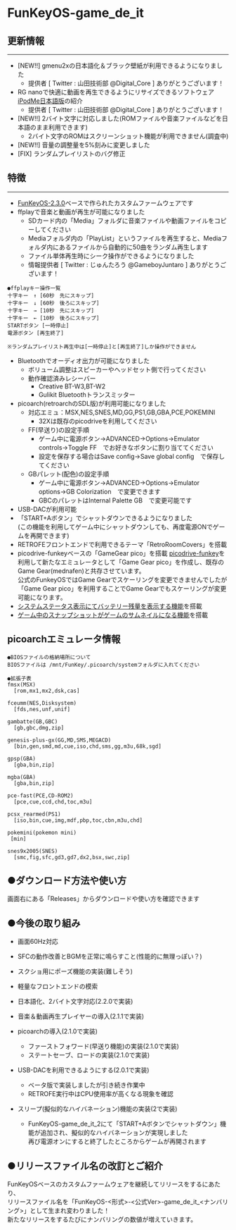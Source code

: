 # FunKeyOS-game_de_it

## 更新情報
---
- [NEW!!] gmenu2xの日本語化＆ブラック壁紙が利用できるようになりました
  - 提供者 [ Twitter : 山田技術部 @Digital_Core ] ありがとうございます！
- RG nanoで快適に動画を再生できるようにリサイズできるソフトウェア　[iPodMe日本語版](https://github.com/game-de-it/RGnano/blob/main/iPodMe.md)の紹介
  - 提供者 [ Twitter : 山田技術部 @Digital_Core ] ありがとうございます！
- [NEW!!] 2バイト文字に対応しました(ROMファイルや音楽ファイルなどを日本語のまま利用できます)  
  - 2バイト文字のROMはスクリーンショット機能が利用できません(調査中) 
- [NEW!!] 音量の調整量を5%刻みに変更しました
- [FIX] ランダムプレイリストのバグ修正 

## 特徴
---
- [FunKeyOS-2.3.0](https://github.com/FunKey-Project/FunKey-OS)ベースで作られたカスタムファームウェアです
- ffplayで音楽と動画が再生が可能になりました
  - SDカード内の「Media」フォルダに音楽ファイルや動画ファイルをコピーしてください
  - Mediaフォルダ内の「PlayList」というファイルを再生すると、Mediaフォルダ内にあるファイルから自動的に50曲をランダム再生します 
  - ファイル単体再生時にシーク操作ができるようになりました
  - 情報提供者 [ Twitter : じゅんたろう @GameboyJuntaro ] ありがとうございます！
 ```
●ffplayキー操作一覧
十字キー　↑ [60秒　先にスキップ]
十字キー　↓ [60秒　後ろにスキップ]
十字キー　→ [10秒　先にスキップ]
十字キー　← [10秒　後ろにスキップ]
STARTボタン [一時停止]
電源ボタン [再生終了]

※ランダムプレイリスト再生中は[一時停止]と[再生終了]しか操作ができません
```

- Bluetoothでオーディオ出力が可能になりました  
  - ボリューム調整はスピーカーやヘッドセット側で行ってください 
  - 動作確認済みレシーバー 
    - Creative BT-W3,BT-W2
    - Gulikit Bluetoothトランスミッター
- picoarch(retroarchのSDL版)が利用可能になりました
  -  対応エミュ：MSX,NES,SNES,MD,GG,PS1,GB,GBA,PCE,POKEMINI  
     - 32Xは既存のpicodriveを利用してください 
  - FF(早送り)の設定手順
    - ゲーム中に電源ボタン→ADVANCED→Options→Emulator controls→Toggle FF　でお好きなボタンに割り当ててください
    - 設定を保存する場合はSave config→Save global config　で保存してください
  - GBパレット(配色)の設定手順
    -  ゲーム中に電源ボタン→ADVANCED→Options→Emulator options→GB Colorization　で変更できます
    - GBCのパレットはInternal Palette GB　で変更可能です
-  USB-DACが利用可能
- 「START+Aボタン」でシャットダウンできるようになりました  
(この機能を利用してゲーム中にシャットダウンしても、再度電源ONでゲームを再開できます)  
- RETROFEフロントエンドで利用できるテーマ「RetroRoomCovers」を搭載  
- picodrive-funkeyベースの「GameGear pico」を搭載
[picodrive-funkey](https://github.com/DrUm78/picodrive-funkey)を利用して新たなエミュレータとして「Game Gear pico」を作成し、既存のGame Gear(mednafen)と共存させています。  
公式のFunkeyOSではGame Gearでスケーリングを変更できませんでしたが「Game Gear pico」を利用することでGame Gearでもスケーリングが変更可能になります。  
- [システムステータス表示にてバッテリー残量を表示する機能](https://github.com/game-de-it/RGnano/blob/main/battery.md)を搭載  
- [ゲーム中のスナップショットがゲームのサムネイルになる機能](https://github.com/game-de-it/RGnano/blob/main/snapshot.md)を搭載  



## picoarchエミュレータ情報
```
●BIOSファイルの格納場所について
BIOSファイルは /mnt/FunKey/.picoarch/systemフォルダに入れてください

●拡張子表
fmsx(MSX)
  [rom,mx1,mx2,dsk,cas]

fceumm(NES,Disksystem)
  [fds,nes,unf,unif]

gambatte(GB,GBC)
  [gb,gbc,dmg,zip]

genesis-plus-gx(GG,MD,SMS,MEGACD)
  [bin,gen,smd,md,cue,iso,chd,sms,gg,m3u,68k,sgd]

gpsp(GBA)
  [gba,bin,zip]

mgba(GBA)
  [gba,bin,zip]

pce-fast(PCE,CD-ROM2)
  [pce,cue,ccd,chd,toc,m3u]

pcsx_rearmed(PS1)
  [iso,bin,cue,img,mdf,pbp,toc,cbn,m3u,chd]

pokemini(pokemon mini)
 [min]

snes9x2005(SNES)
  [smc,fig,sfc,gd3,gd7,dx2,bsx,swc,zip]

```

##  ●ダウンロード方法や使い方  
画面右にある「Releases」からダウンロードや使い方を確認できます  

##  ●今後の取り組み
- 画面60Hz対応
- SFCの動作改善とBGMを正常に鳴らすこと(性能的に無理っぽい？)
- スクショ用にポーズ機能の実装(難しそう)
- 軽量なフロントエンドの模索

- 日本語化、2バイト文字対応(2.2.0で実装)
- 音楽＆動画再生プレイヤーの導入(2.1.1で実装)
- picoarchの導入(2.1.0で実装)
  - ファーストフォワード(早送り機能)の実装(2.1.0で実装)
  - ステートセーブ、ロードの実装(2.1.0で実装)
- USB-DACを利用できるようにする(2.0.1で実装)
  - ベータ版で実装しましたが引き続き作業中
  - RETROFE実行中はCPU使用率が高くなる現象を確認
- スリープ(擬似的なハイバネーション)機能の実装(2で実装)
  -  FunKeyOS-game_de_it_2にて「START+Aボタンでシャットダウン」機能が追加され、擬似的なハイバネーションが実現しました  
再び電源オンにすると終了したところからゲームが再開されます
    
## ●リリースファイル名の改訂とご紹介  
FunKeyOSベースのカスタムファームウェアを継続してリリースをするにあたり、  
リリースファイル名を「FunKeyOS-<形式>-<公式Ver>-game_de_it_<ナンバリング>」として生まれ変わりました！  
新たなリリースをするたびにナンバリングの数値が増えていきます。  
